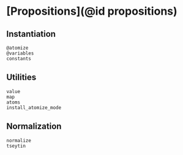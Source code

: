 
# [Propositions](@id propositions)

## Instantiation

```@docs
@atomize
@variables
constants
```

## Utilities

```@docs
value
map
atoms
install_atomize_mode
```

## Normalization

```@docs
normalize
tseytin
```
